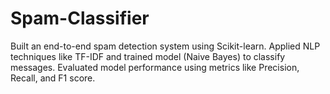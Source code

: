 # Spam-Classifier
Built an end-to-end spam detection system using Scikit-learn. Applied NLP techniques like TF-IDF and trained model (Naive Bayes) to classify messages. Evaluated model performance using metrics like Precision, Recall, and F1 score.
